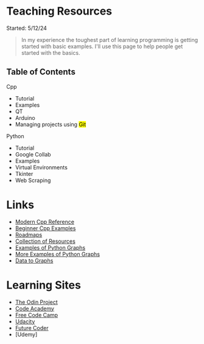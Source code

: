 
# Teaching Resources

Started: 5/12/24 

> In my experience the toughest part of learning programming is getting started with basic examples. I'll use this page to help people get started with the basics.

## Table of Contents
Cpp
- Tutorial
- Examples
- QT
- Arduino
- Managing projects using <mark> Git </mark>

Python
- Tutorial
- Google Collab
- Examples
- Virtual Environments
- Tkinter
- Web Scraping
  
# Links

- [Modern Cpp Reference](https://github.com/changkun/modern-cpp-tutorial)
- [Beginner Cpp Examples](https://github.com/tridibsamanta/CPP_Beginner_to_Expert)
- [Roadmaps](https://roadmap.sh/)
- [Collection of Resources](https://toolkit.addy.codes/)
- [Examples of Python Graphs](https://python-charts.com/)
- [More Examples of Python Graphs](https://python-graph-gallery.com/)
- [Data to Graphs](https://www.data-to-viz.com/)

# Learning Sites 
- [The Odin Project](https://www.theodinproject.com/)
- [Code Academy](https://www.codecademy.com/)
- [Free Code Camp](https://www.freecodecamp.org/)
- [Udacity](https://www.udacity.com/)
- [Future Coder](https://futurecoder.io/)
- [Udemy]
